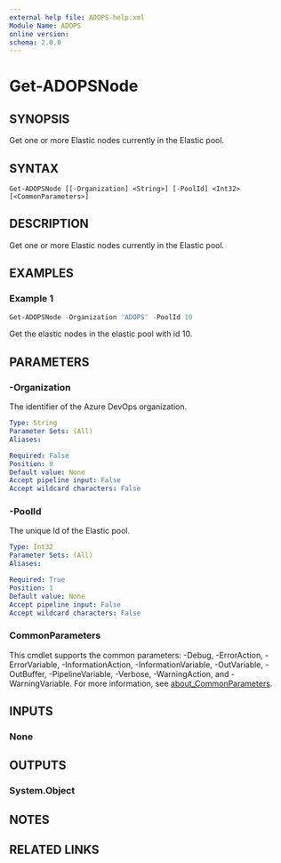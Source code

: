 ```yaml
---
external help file: ADOPS-help.xml
Module Name: ADOPS
online version:
schema: 2.0.0
---
```


# Get-ADOPSNode

## SYNOPSIS
Get one or more Elastic nodes currently in the Elastic pool.

## SYNTAX

```
Get-ADOPSNode [[-Organization] <String>] [-PoolId] <Int32> [<CommonParameters>]
```

## DESCRIPTION
Get one or more Elastic nodes currently in the Elastic pool.

## EXAMPLES

### Example 1
```powershell
Get-ADOPSNode -Organization 'ADOPS' -PoolId 10
```

Get the elastic nodes in the elastic pool with id 10.

## PARAMETERS

### -Organization
The identifier of the Azure DevOps organization.

```yaml
Type: String
Parameter Sets: (All)
Aliases:

Required: False
Position: 0
Default value: None
Accept pipeline input: False
Accept wildcard characters: False
```

### -PoolId
The unique Id of the Elastic pool.

```yaml
Type: Int32
Parameter Sets: (All)
Aliases:

Required: True
Position: 1
Default value: None
Accept pipeline input: False
Accept wildcard characters: False
```

### CommonParameters
This cmdlet supports the common parameters: -Debug, -ErrorAction, -ErrorVariable, -InformationAction, -InformationVariable, -OutVariable, -OutBuffer, -PipelineVariable, -Verbose, -WarningAction, and -WarningVariable. For more information, see [about_CommonParameters](http://go.microsoft.com/fwlink/?LinkID=113216).

## INPUTS

### None

## OUTPUTS

### System.Object
## NOTES

## RELATED LINKS
